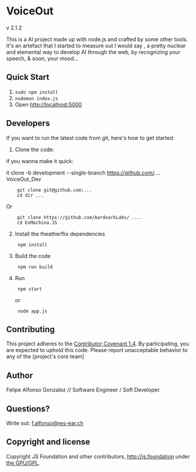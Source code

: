 # VoiceOut


v 2.1.2

This is a AI project made up with node.js and crafted by some other tools. It's an artefact that I started to measure out I would say , a pretty nuclear and elemental way to develop AI through the web, by recognizing your speech, & soon, your mood...

## Quick Start

1. `sudo npm install`
2. `nodemon index.js`
3. Open <http://localhost:5000>

## Developers

If you want to run the latest code from git, here's how to get started:

1. Clone the code:

if you wanna make it quick:

it clone -b development --single-branch https://github.com/.... VoiceOut_Dev



        git clone git@github.com:...
        cd dir ...
        

Or

        git clone https://github.com/AardvarkLabs/ ....
        cd ExMachina.JS

2. Install the theatherflix dependencies

        npm install

3. Build the code

        npm run build

4. Run

        npm start
   or

        node app.js

## Contributing

 This project adheres to the [Contributor Covenant 1.4](http://contributor-covenant.org/version/1/4/).
 By participating, you are expected to uphold this code. Please report unacceptable
 behavior to any of the [project's core team]

## Author

Felipe Alfonso Gonzalez // Software Engineer / Soft Developer. 

## Questions?
Write out: f.alfonso@res-ear.ch


## Copyright and license
 
Copyright JS Foundation and other contributors, http://js.foundation under [the GPU/GPL](LICENSE).
